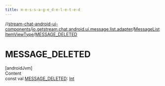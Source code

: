 ```yaml
---
title: m-e-s-s-a-g-e_d-e-l-e-t-e-d
---
```

//[stream-chat-android-ui-components](../../../index.md)/[io.getstream.chat.android.ui.message.list.adapter](../index.md)/[MessageListItemViewType](index.md)/[MESSAGE_DELETED](MESSAGE_DELETED.md)



# MESSAGE_DELETED  
[androidJvm]  
Content  
const val [MESSAGE_DELETED](MESSAGE_DELETED.md): [Int](https://kotlinlang.org/api/latest/jvm/stdlib/kotlin/-int/index.html)  



